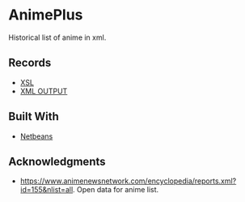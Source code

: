 # AnimePlus
 Historical list of anime in xml.
 
## Records
* [XSL](https://github.com/Nestorbd/AnimePlus/blob/master/public_html/animePlus.xsl)
* [XML OUTPUT](https://github.com/Nestorbd/AnimePlus/blob/master/public_html/reports-output.xml)

## Built With

* [Netbeans](https://netbeans.org)

## Acknowledgments

* https://www.animenewsnetwork.com/encyclopedia/reports.xml?id=155&nlist=all. Open data for anime list.
